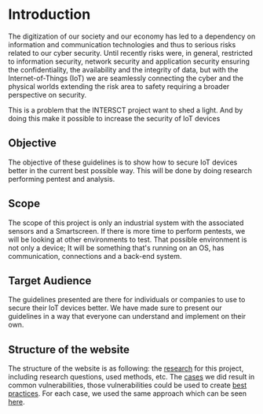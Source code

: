 # Introduction

The digitization of our society and our economy has led to a dependency on information and communication technologies and thus to serious risks related to our cyber security. Until recently risks were, in general, restricted to information security, network security and application security ensuring the confidentiality, the availability and the integrity of data, but with the Internet-of-Things (IoT) we are seamlessly connecting the cyber and the physical worlds extending the risk area to safety requiring a broader perspective on security.

This is a problem that the INTERSCT project want to shed a light. And by doing this make it possible to increase the security of IoT devices

## Objective

The objective of these guidelines is to show how to secure IoT devices better in the current best possible way.
This will be done by doing research performing pentest and analysis.

## Scope

The scope of this project is only an industrial system with the associated sensors and a Smartscreen.
If there is more time to perform pentests, we will
be looking at other environments to test. That possible environment is not only a device; It will be something that's running on an OS, has communication, connections and a back-end system.

## Target Audience

The guidelines presented are there for individuals or companies to use to secure their IoT devices better.
We have made sure to present our guidelines in a way that everyone can understand and implement on their own.

## Structure of the website

The structure of the website is as following: the [research](/research) for this project, including research questions, used methods, etc. The [cases](/cases) we did
result in common vulnerabilities, those vulnerabilities could be used to create [best practices](/bestpractices/index). For each case, we used the same approach which can be seen
[here](/pentestapproach).
